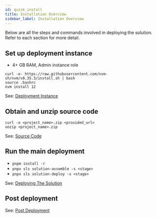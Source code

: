 ```yaml
---
id: quick_install
title: Installation Overview
sidebar_label: Installation Overview
---
```


Below are all the steps and commands involved in deploying the solution.
Refer to each section for more detail.

## Set up deployment instance

- 4+ GB RAM, Admin instance role

```{.sh}
curl -o- https://raw.githubusercontent.com/nvm-sh/nvm/v0.35.3/install.sh | bash
source .bashrc
nvm install 12
```

See: [Deployment Instance](/deployment/pre_deployment/deployment_instance)

## Obtain and unzip source code

```{.sh}
curl -o <project_name>.zip <provided_url>
unzip <project_name>.zip
```

See: [Source Code](/deployment/pre_deployment/source_code)

## Run the main deployment

- `pnpm install -r`
- `pnpx sls solution-assemble -s <stage>`
- `pnpx sls solution-deploy -s <stage>`

See: [Deploying The Solution](/deployment/deployment/index)

## Post deployment

See: [Post Deployment](/deployment/post_deployment/index)
